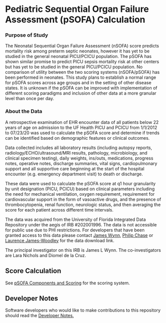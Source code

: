 # Pediatric Sequential Organ Failure Assessment (pSOFA) Calculation

### Purpose of Study
The Neonatal Sequential Organ Failure Assessment (nSOFA) score predicts mortality risk among preterm septic neonates, however it has yet to be studied in the general neonatal PICU/PCICU population. The pSOFA has shown similar promise to predict PICU sepsis mortality risk at other centers but has yet to be studied in the general PICU/PCICU population. No comparison of utility between the two scoring systems (nSOFA/pSOFA) has been performed in neonates. This study plans to establish a normal range for pSOFA scores across age groups and in the setting of other disease states. It is unknown if the pSOFA can be improved with implementation of different scoring paradigms and inclusion of other data at a more granular level than once per day.

### About the Data
A retrospective examination of EHR encounter data of all patients below 22 years of age on admission to the UF Health PICU and PCICU from 1/1/2012 to 07/23/20 was used to calculate the pSOFA score and determine if trends can be identified based on demographic features or clinical outcomes.

Data collected includes all laboratory results (including autopsy reports, radiology/ECHO/ultrasound/MRI results, pathology, microbiology, and clinical specimen testing), daily weights, ins/outs, medications, progress notes, operative notes, discharge summaries, vital signs, cardiopulmonary support and all supportive care beginning at the start of the hospital encounter (e.g. emergency department visit) to death or discharge. 

These data were used to calculate the pSOFA score at q1 hour granularity by unit designation (PICU, PCICU) based on clinical parameters including the need for mechanical ventilation, oxygen requirement, requirement for cardiovascular support in the form of vasoactive drugs, and the presence of thrombocytopenia, renal function, neurologic status, and then averaging the score for each patient across different time intervals.

The data was acquired from the University of Florida Integrated Data Repository under the aegis of IRB #202001996. The data is not accessible for public use due to PHI restrictions. For developers that have been granted access to this data please contact [James Wynn](james.wynn@peds.ufl.edu), [Philip Chase](pbc@ufl.edu) or [Laurence James-Woodley](lawjames1@ufl.edu) for the data download link.

The principal investigator on this IRB is James L Wynn. The co-investigators are Lara Nichols and Diomel de la Cruz.



## Score Calculation
See [pSOFA Components and Scoring](psofa_components_and_scoring.pdf) for the scoring system.

## Developer Notes
Software developers who would like to make contributions to this repository should read the [Developer Notes.](developer_notes.md)

